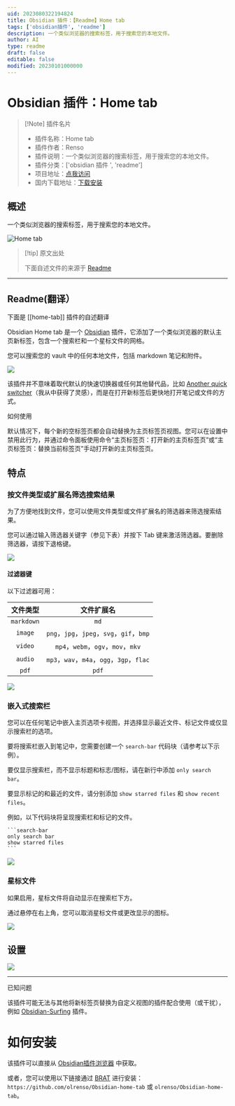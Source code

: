 ```yaml
---
uid: 2023080322194824
title: Obsidian 插件：【Readme】Home tab
tags: ['obsidian插件', 'readme']
description: 一个类似浏览器的搜索标签，用于搜索您的本地文件。
author: AI
type: readme
draft: false
editable: false
modified: 20230101000000
---
```


# Obsidian 插件：Home tab

> [!Note] 插件名片
> - 插件名称：Home tab
> - 插件作者：Renso
> - 插件说明：一个类似浏览器的搜索标签，用于搜索您的本地文件。
> - 插件分类：['obsidian 插件 ', 'readme']
> - 项目地址：[点我访问](https://github.com/olrenso/obsidian-home-tab)
> - 国内下载地址：[下载安装](https://pkmer.cn/products/plugin/pluginMarket/?home-tab)

## 概述

一个类似浏览器的搜索标签，用于搜索您的本地文件。

![Home tab](https://cdn.pkmer.cn/covers/home-tab.png!pkmer)

> [!tip] 原文出处
>
>下面自述文件的来源于 [Readme](https://ghproxy.net/https://raw.githubusercontent.com/olrenso/obsidian-home-tab/main/README.md)
>

---

## Readme(翻译）

下面是 [[home-tab]] 插件的自述翻译

Obsidian Home tab 是一个 [Obsidian](https://obsidian.md/) 插件，它添加了一个类似浏览器的默认主页新标签，包含一个搜索栏和一个星标文件的网格。

您可以搜索您的 vault 中的任何本地文件，包括 markdown 笔记和附件。

![](images/home-tab.png)

该插件并不意味着取代默认的快速切换器或任何其他替代品，比如 [Another quick switcher](https://github.com/tadashi-aikawa/obsidian-another-quick-switcher)（我从中获得了灵感），而是在打开新标签后更快地打开笔记或文件的方式。

如何使用

默认情况下，每个新的空标签页都会自动替换为主页标签页视图。您可以在设置中禁用此行为，并通过命令面板使用命令“主页标签页：打开新的主页标签页”或“主页标签页：替换当前标签页”手动打开新的主页标签页。

## 特点

### 按文件类型或扩展名筛选搜索结果

为了方便地找到文件，您可以使用文件类型或文件扩展名的筛选器来筛选搜索结果。

您可以通过输入筛选器关键字（参见下表）并按下 Tab 键来激活筛选器。要删除筛选器，请按下退格键。

![](images/search_filters.png)

#### 过滤器键

以下过滤器可用：

| 文件类型 | 文件扩展名 |
| :-: | :-: |
| `markdown` | `md`|
| `image` | `png`，`jpg`，`jpeg`，`svg`，`gif`，`bmp` |
| `video` | `mp4`，`webm`，`ogv`，`mov`，`mkv` |
| `audio` | `mp3`，`wav`，`m4a`，`ogg`，`3gp`，`flac` |
| `pdf` | `pdf` |

![](images/filters_gif.gif)

### 嵌入式搜索栏

您可以在任何笔记中嵌入主页选项卡视图，并选择显示最近文件、标记文件或仅显示搜索栏的选项。

要将搜索栏嵌入到笔记中，您需要创建一个 `search-bar` 代码块（请参考以下示例）。

要仅显示搜索栏，而不显示标题和标志/图标，请在新行中添加 `only search bar`。

要显示标记的和最近的文件，请分别添加 `show starred files` 和 `show recent files`。

例如，以下代码块将呈现搜索栏和标记的文件。

````text
```search-bar
only search bar
show starred files
```
````

![](images/embedded_searchbar.png)

### 星标文件

如果启用，星标文件将自动显示在搜索栏下方。

通过悬停在右上角，您可以取消星标文件或更改显示的图标。

![](images/starred_files-options.png)

## 设置

![](images/settings-tab.png)

---

已知问题

该插件可能无法与其他将新标签页替换为自定义视图的插件配合使用（或干扰），例如 [Obsidian-Surfing](https://github.com/PKM-er/Obsidian-Surfing) 插件。

# 如何安装

该插件可以直接从 [Obsidian插件浏览器](https://obsidian.md/plugins?id=home-tab) 中获取。

或者，您可以使用以下链接通过 [BRAT](https://github.com/TfTHacker/obsidian42-brat) 进行安装：`https://github.com/olrenso/Obsidian-home-tab` 或 `olrenso/Obsidian-home-tab`。
